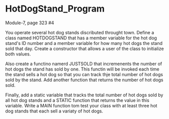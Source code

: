 # HotDogStand_Program
Module-7, page 323 #4

You operate several hot dog stands discributed throught town.  Define a class named HOTDOGSTAND that has a member variable for the hot dog stand's ID number and a member variable for how many hot dogs the stand sold that day.  Create a constructor that allows a user of the class to initialize both values.

Also create a functino namerd JUSTSOLD that incremenents the number of hot dogs the stand has sold by one.  This functin will be invoked each time the stand sells a hot dog so that you can track thje total number of hot dogs sold by the stand.  Add another function that returns the number of hot dogs sold.

Finally, add a static variable that tracks the total number of hot dogs sold by all hot dog stands and a STATIC function that returns the value in this variable.  Write a MAIN function tom test your class with at least three hot dog stands that each sell a variaty of hot dogs.
